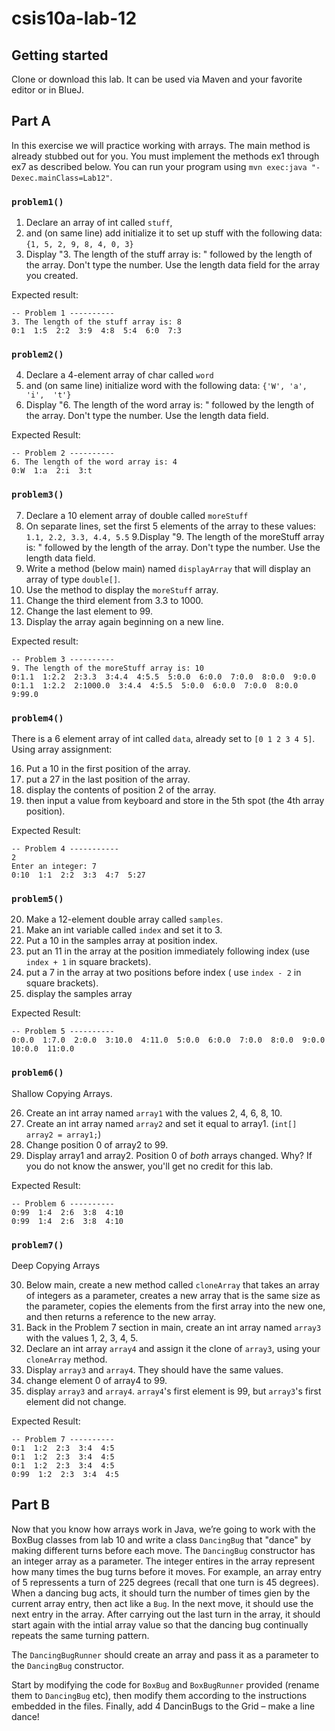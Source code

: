 # csis10a-lab-12

## Getting started

Clone or download this lab. It can be used via Maven and your favorite editor or in BlueJ.



## Part A

In this exercise we will practice working with arrays.  The main method is already stubbed out for you. You must implement the methods ex1 through ex7 as described below. You can run your program using `mvn exec:java "-Dexec.mainClass=Lab12"`.

### `problem1()`

1. Declare an array of int called `stuff`, 
2. and (on same line) add initialize it to set up stuff with the following data: `{1, 5, 2, 9, 8, 4, 0, 3}`
3. Display "3. The length of the stuff array is: " followed by the length of the array.  Don't type the number.  Use the length data field for the array you created.

Expected result:  

```text
-- Problem 1 ----------
3. The length of the stuff array is: 8
0:1  1:5  2:2  3:9  4:8  5:4  6:0  7:3
```

### `problem2()`

4. Declare a 4-element array of char called `word` 
5. and (on same line) initialize word with the following data: `{'W', 'a',  'i',  't'}`
6. Display "6. The length of the word array is: " followed by the length of the array.  Don't type the number.  Use the length data field.

Expected Result:

```text
-- Problem 2 ----------
6. The length of the word array is: 4
0:W  1:a  2:i  3:t  
```

### `problem3()`

7. Declare a 10 element array of double called `moreStuff`
8. On separate lines, set the first 5 elements of the array to these values: `1.1, 2.2, 3.3, 4.4, 5.5`
9.Display "9. The length of the moreStuff array is: " followed by the length of the array.  Don't type the number.  Use the length data field.
11. Write a method (below main) named `displayArray` that will display an array of type `double[]`.
12. Use the method to display the `moreStuff` array.
13. Change the third element from 3.3 to 1000.
14. Change the last element to 99.
15. Display the array again beginning on a new line.

Expected result:  

```text
-- Problem 3 ----------
9. The length of the moreStuff array is: 10
0:1.1  1:2.2  2:3.3  3:4.4  4:5.5  5:0.0  6:0.0  7:0.0  8:0.0  9:0.0  
0:1.1  1:2.2  2:1000.0  3:4.4  4:5.5  5:0.0  6:0.0  7:0.0  8:0.0  9:99.0
```  

### `problem4()`

There is a 6 element array of int called `data`, already set to `[0 1 2 3 4 5]`.  Using array assignment:

16. Put a 10 in the first position of the array.  
17. put a  27 in the last position of the array. 
18. display the contents of position 2 of the array. 
19. then input a value from keyboard and store in the 5th spot (the 4th array position).

Expected Result:

```text
-- Problem 4 -----------
2
Enter an integer: 7
0:10  1:1  2:2  3:3  4:7  5:27  
```

### `problem5()`

20. Make a 12-element double array called `samples`.  
21. Make an int variable called `index` and set it to 3.
22. Put a 10 in the samples array at position index.  
23. put an 11 in the array at the position immediately following index (use `index + 1` in square brackets).  
24. put a 7 in the array at two positions before index ( use `index - 2` in square brackets).
25. display the samples array

Expected Result:  

```text
-- Problem 5 ----------
0:0.0  1:7.0  2:0.0  3:10.0  4:11.0  5:0.0  6:0.0  7:0.0  8:0.0  9:0.0  10:0.0  11:0.0  
```

### `problem6()`

Shallow Copying Arrays.  

26. Create an int array named `array1` with the values 2, 4, 6, 8, 10.
27. Create an int array named `array2` and set it equal to array1.  (`int[] array2 = array1;`)
28. Change position 0 of array2 to 99.
29. Display array1 and array2.  Position 0 of *both* arrays changed.  Why?   If you do not know the answer, you'll get no credit for this lab.

Expected Result:  

```text
-- Problem 6 ----------
0:99  1:4  2:6  3:8  4:10  
0:99  1:4  2:6  3:8  4:10  
```

### `problem7()`

Deep Copying Arrays

30. Below main, create a new method called `cloneArray` that takes an array of integers as a parameter, creates a new array that is the same size as the parameter, copies the elements from the first array into the new one, and then returns a reference to the new array. 
31. Back in the Problem 7 section in main, create an int array named `array3` with the values 1, 2, 3, 4, 5.
32. Declare an int array `array4` and assign it the clone of `array3`, using your `cloneArray` method.
33. Display `array3` and `array4`.  They should have the same values.
34. change element 0 of array4 to 99.
35. display `array3` and `array4`.  `array4`'s first element is 99, but `array3`'s first element did not change.

Expected Result:  

```text
-- Problem 7 ----------
0:1  1:2  2:3  3:4  4:5  
0:1  1:2  2:3  3:4  4:5  
0:1  1:2  2:3  3:4  4:5  
0:99  1:2  2:3  3:4  4:5  
```

## Part B

Now that you know how arrays work in Java, we’re going to work with the BoxBug classes from lab 10 and write a class `DancingBug` that "dance" by making different turns before each move. The `DancingBug` constructor has an integer array as a parameter. The integer entires in the array represent how many times the bug turns before it moves. For example, an array entry of 5 repressents a turn of 225 degrees (recall that one turn is 45 degrees). When a dancing bug acts, it should turn the number of times gien by the current array entry, then act like a `Bug`. In the next move, it should use the next entry in the array. After carrying out the last turn in the array, it should start again with the intial array value so that the dancing bug continually repeats the same turning pattern.

The `DancingBugRunner` should create an array and pass it as a parameter to the `DancingBug` constructor.

Start by modifying the code for `BoxBug` and `BoxBugRunner` provided (rename them to `DancingBug` etc), then modify them according to the instructions embedded in the files. Finally, add 4 DancinBugs to the Grid – make a line dance!
